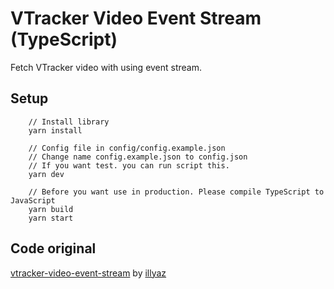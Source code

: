 # VTracker Video Event Stream (TypeScript)

Fetch VTracker video with using event stream.

## Setup
```
    // Install library
    yarn install 

    // Config file in config/config.example.json
    // Change name config.example.json to config.json
    // If you want test. you can run script this.
    yarn dev

    // Before you want use in production. Please compile TypeScript to JavaScript
    yarn build
    yarn start
```


## Code original 
[vtracker-video-event-stream](https://github.com/illyaz/vtracker-video-event-stream) by [illyaz](https://github.com/illyaz) 
